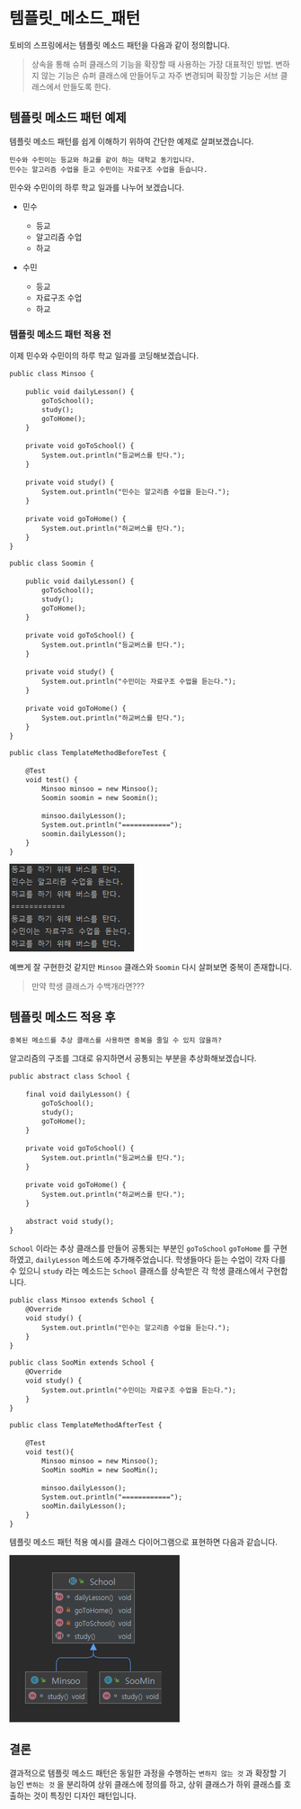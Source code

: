 # 템플릿_메소드_패턴

토비의 스프링에서는 템플릿 메소드 패턴을 다음과 같이 정의합니다.

> 상속을 통해 슈퍼 클래스의 기능을 확장할 때 사용하는 가장 대표적인 방법. 변하지 않는 기능은 슈퍼 클래스에 만들어두고 자주 변경되며 확장할 기능은 서브 클래스에서 만들도록 한다.

## 템플릿 메소드 패턴 예제

템플릿 메소드 패턴를 쉽게 이해하기 위하여 간단한 예제로 살펴보겠습니다.

```
민수와 수민이는 등교와 하교를 같이 하는 대학교 동기입니다.
민수는 알고리즘 수업을 듣고 수민이는 자료구조 수업을 듣습니다.
```

민수와 수민이의 하루 학교 일과를 나누어 보겠습니다.

- 민수
    - 등교
    - 알고리즘 수업
    - 하교

- 수민
    - 등교
    - 자료구조 수업
    - 하교

### 템플릿 메소드 패턴 적용 전

이제 민수와 수민이의 하루 학교 일과를 코딩해보겠습니다.

```
public class Minsoo {

    public void dailyLesson() {
        goToSchool();
        study();
        goToHome();
    }

    private void goToSchool() {
        System.out.println("등교버스를 탄다.");
    }

    private void study() {
        System.out.println("민수는 알고리즘 수업을 듣는다.");
    }

    private void goToHome() {
        System.out.println("하교버스를 탄다.");
    }
}
```

```
public class Soomin {

    public void dailyLesson() {
        goToSchool();
        study();
        goToHome();
    }

    private void goToSchool() {
        System.out.println("등교버스를 탄다.");
    }

    private void study() {
        System.out.println("수민이는 자료구조 수업을 듣는다.");
    }

    private void goToHome() {
        System.out.println("하교버스를 탄다.");
    }
}
```

```
public class TemplateMethodBeforeTest {

    @Test
    void test() {
        Minsoo minsoo = new Minsoo();
        Soomin soomin = new Soomin();

        minsoo.dailyLesson();
        System.out.println("============");
        soomin.dailyLesson();
    }
}
```

![template_method_pattern_console](../images/template_method_pattern_console.png)

예쁘게 잘 구현한것 같지만 `Minsoo` 클래스와 `Soomin` 다시 살펴보면 중복이 존재합니다.

> 만약 학생 클래스가 수백개라면???

## 템플릿 메소드 적용 후

`중복된 메소드를 추상 클래스를 사용하면 중복을 줄일 수 있지 않을까?`

알고리즘의 구조를 그대로 유지하면서 공통되는 부분을 추상화해보겠습니다.

```
public abstract class School {

    final void dailyLesson() {
        goToSchool();
        study();
        goToHome();
    }

    private void goToSchool() {
        System.out.println("등교버스를 탄다.");
    }

    private void goToHome() {
        System.out.println("하교버스를 탄다.");
    }

    abstract void study();
}
```

`School` 이라는 추상 클래스를 만들어 공통되는 부분인 `goToSchool` `goToHome` 를 구현하였고, `dailyLesson` 메소드에 추가해주었습니다. 학생들마다 듣는 수업이 각자 다를 수
있으니 `study` 라는 메소드는 `School` 클래스를 상속받은 각 학생 클래스에서 구현합니다.

```
public class Minsoo extends School {
    @Override
    void study() {
        System.out.println("민수는 알고리즘 수업을 듣는다.");
    }
}
```

```
public class SooMin extends School {
    @Override
    void study() {
        System.out.println("수민이는 자료구조 수업을 듣는다.");
    }
}
```

```
public class TemplateMethodAfterTest {

    @Test
    void test(){
        Minsoo minsoo = new Minsoo();
        SooMin sooMin = new SooMin();

        minsoo.dailyLesson();
        System.out.println("============");
        sooMin.dailyLesson();
    }
}
```

템플릿 메소드 패턴 적용 예시를 클래스 다이어그램으로 표현하면 다음과 같습니다.

![template_method_pattern_diagram](../images/template_method_pattern_diagram.png)

## 결론

결과적으로 템플릿 메소드 패턴은 동일한 과정을 수행하는 `변하지 않는 것` 과 확장할 기능인 `변하는 것` 을 분리하여 상위 클래스에 정의를 하고, 상위 클래스가 하위 클래스를 호출하는 것이 특징인 디자인 패턴입니다.